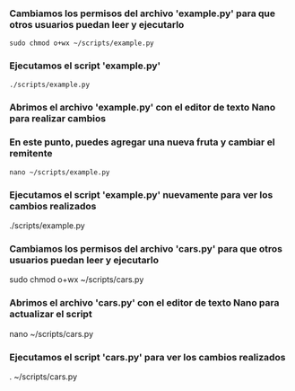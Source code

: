 ### Cambiamos los permisos del archivo 'example.py' para que otros usuarios puedan leer y ejecutarlo

    sudo chmod o+wx ~/scripts/example.py

### Ejecutamos el script 'example.py'

    ./scripts/example.py

### Abrimos el archivo 'example.py' con el editor de texto Nano para realizar cambios
### En este punto, puedes agregar una nueva fruta y cambiar el remitente

    nano ~/scripts/example.py

### Ejecutamos el script 'example.py' nuevamente para ver los cambios realizados

./scripts/example.py

### Cambiamos los permisos del archivo 'cars.py' para que otros usuarios puedan leer y ejecutarlo

sudo chmod o+wx ~/scripts/cars.py

### Abrimos el archivo 'cars.py' con el editor de texto Nano para actualizar el script

nano ~/scripts/cars.py

### Ejecutamos el script 'cars.py' para ver los cambios realizados

. ~/scripts/cars.py
